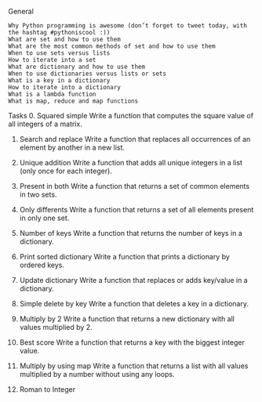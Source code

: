 General

    Why Python programming is awesome (don’t forget to tweet today, with the hashtag #pythoniscool :))
    What are set and how to use them
    What are the most common methods of set and how to use them
    When to use sets versus lists
    How to iterate into a set
    What are dictionary and how to use them
    When to use dictionaries versus lists or sets
    What is a key in a dictionary
    How to iterate into a dictionary
    What is a lambda function
    What is map, reduce and map functions

Tasks
0. Squared simple
Write a function that computes the square value of all integers of a matrix.

1. Search and replace
Write a function that replaces all occurrences of an element by another in a new list.

2. Unique addition
Write a function that adds all unique integers in a list (only once for each integer).

3. Present in both
Write a function that returns a set of common elements in two sets.

4. Only differents 
Write a function that returns a set of all elements present in only one set.

5. Number of keys
Write a function that returns the number of keys in a dictionary.

6. Print sorted dictionary
Write a function that prints a dictionary by ordered keys.

7. Update dictionary
Write a function that replaces or adds key/value in a dictionary.

8. Simple delete by key
Write a function that deletes a key in a dictionary.

9. Multiply by 2
Write a function that returns a new dictionary with all values multiplied by 2.

10. Best score
Write a function that returns a key with the biggest integer value.

11. Multiply by using map
Write a function that returns a list with all values multiplied by a number without using any loops.

12. Roman to Integer 
